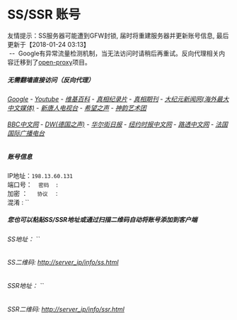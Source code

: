 # SS/SSR 账号 

友情提示：SS服务器可能遭到GFW封锁, 届时将重建服务器并更新账号信息, 最后更新于【2018-01-24 03:13】
<br/>&nbsp;--&nbsp; Google有异常流量检测机制，当无法访问时请稍后再重试。反向代理相关内容迁移到了[open-proxy](https://github.com/gfw-breaker/open-proxy)项目。

#####  无需翻墙直接访问（反向代理）
######  [Google](http://198.13.60.131:8888/search?q=425事件) - [Youtube](http://198.13.60.131:8700/results?search_query=器官) - [维基百科](http://198.13.60.131:8100/wiki/喬高-麥塔斯調查報告) - [真相纪录片](http://198.13.60.131/videos) - [真相期刊](http://198.13.60.131/display.aspx?category_id=3&zhuanti_id=2) - [大纪元新闻网(海外最大中文媒体)](http://198.13.60.131/gb/nsc413.htm) - [新唐人电视台](http://198.13.60.131:8000/xtr/gb/prog204.html) - [希望之声](http://198.13.60.131:8200) - [神韵艺术团](http://198.13.60.131:8000/xtr/gb/prog673.html)<br/> <br/> [BBC中文网](http://198.13.60.131:9100/zhongwen) - [DW(德国之声)](http://198.13.60.131:9200/zh/在线报导/s-9058?&zhongwen=simp) - [华尔街日报](http://198.13.60.131:9300) - [纽约时报中文网](http://198.13.60.131:9400) - [路透中文网](http://198.13.60.131:9500/)  - [法国国际广播电台](http://198.13.60.131:9600/)

##### 账号信息
IP地址：`198.13.60.131`  
端口号：``  
密码  : ``  
加密  ：``  
协议  ：``  
混淆  : ``  

##### 您也可以粘贴SS/SSR地址或通过扫描二维码自动将账号添加到客户端

######  SS地址： ``   
######  SS二维码:  <a href="http://198.13.60.131/info/ss.html" target="_blank">http://server_ip/info/ss.html</a>

######  SSR地址： ``     
######  SSR二维码:  <a href="http://198.13.60.131/info/ssr.html" target="_blank">http://server_ip/info/ssr.html</a>


